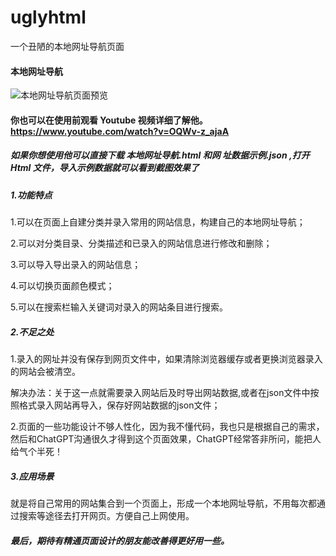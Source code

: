 # uglyhtml
一个丑陋的本地网址导航页面
#### 本地网址导航
![本地网址导航页面预览](https://github.com/user-attachments/assets/d43e6388-43e7-4fdf-91df-67b717354495)
#### 你也可以在使用前观看 Youtube 视频详细了解他。https://www.youtube.com/watch?v=OQWv-z_ajaA
##### 如果你想使用他可以直接下载 本地网址导航.html 和网 址数据示例.json ,打开 Html 文件，导入示例数据就可以看到截图效果了

##### 1.功能特点

1.可以在页面上自建分类并录入常用的网站信息，构建自己的本地网址导航；

2.可以对分类目录、分类描述和已录入的网站信息进行修改和删除；

3.可以导入导出录入的网站信息；

4.可以切换页面颜色模式；

5.可以在搜索栏输入关键词对录入的网站条目进行搜索。

##### 2.不足之处

1.录入的网址并没有保存到网页文件中，如果清除浏览器缓存或者更换浏览器录入的网站会被清空。

解决办法：关于这一点就需要录入网站后及时导出网站数据,或者在json文件中按照格式录入网站再导入，保存好网站数据的json文件；

2.页面的一些功能设计不够人性化，因为我不懂代码，我也只是根据自己的需求，然后和ChatGPT沟通很久才得到这个页面效果，ChatGPT经常答非所问，能把人给气个半死！

##### 3.应用场景

就是将自己常用的网站集合到一个页面上，形成一个本地网址导航，不用每次都通过搜索等途径去打开网页。方便自己上网使用。

##### 最后，期待有精通页面设计的朋友能改善得更好用一些。
